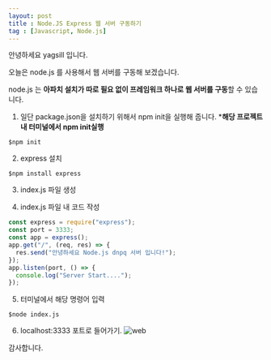 ```yaml
---
layout: post
title : Node.JS Express 웹 서버 구동하기
tag : [Javascript, Node.js]
---
```

안녕하세요 yagsill 입니다.
  
오늘은 node.js 를 사용해서 웹 서버를 구동해 보겠습니다.
  
node.js 는 **아파치 설치가 따로 필요 없이 프레임워크 하나로 웹 서버를 구동**할 수 있습니다.
  
1. 일단 package.json을 설치하기 위해서 npm init을 실행해 줍니다.
***해당 프로젝트 내 터미널에서 npm init실행**
```linux
$npm init
```
2. express 설치
```linux
$npm install express
```
3. index.js 파일 생성

4. index.js 파일 내 코드 작성
```javascript
const express = require("express");
const port = 3333;
const app = express();
app.get("/", (req, res) => {
  res.send("안녕하세요 Node.js dnpq 서버 입니다!");
});
app.listen(port, () => {
  console.log("Server Start....");
});
```

5. 터미널에서 해당 명령어 입력
```linux
$node index.js
```

6. localhost:3333 포트로 들어가기.
![web](https://img1.daumcdn.net/thumb/R1280x0/?scode=mtistory2&fname=https%3A%2F%2Fblog.kakaocdn.net%2Fdn%2FbISO0S%2FbtsjlXD7sd6%2F8zqSmRBfvzdPcoWosWvbiK%2Fimg.png)
  
감사합니다.